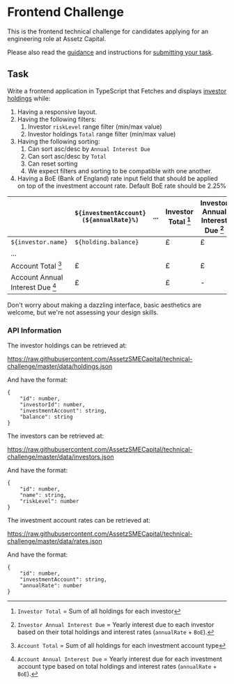 # Frontend Challenge

This is the frontend technical challenge for candidates applying for an engineering role at Assetz Capital.

Please also read the [guidance](../README.md#guidance) and instructions for [submitting your task](../README.md#submitting-your-task).


## Task

Write a frontend application in TypeScript that Fetches and displays
[investor holdings](https://raw.githubusercontent.com/AssetzSMECapital/technical-challenge/master/data/holdings.json) while:
1. Having a responsive layout.
2. Having the following filters:
   1. Investor `riskLevel` range filter (min/max value)
   2. Investor holdings `Total` range filter (min/max value)
3. Having the following sorting:
   1. Can sort asc/desc by `Annual Interest Due`
   2. Can sort asc/desc by `Total`
   3. Can reset sorting
   4. We expect filters and sorting to be compatible with one another.
5. Having a BoE (Bank of England) rate input field that should be applied on top of the investment account rate. Default BoE rate should be 2.25%


|                                  | `${investmentAccount} (${annualRate}%)`   | ... | Investor Total [^1] | Investor Annual Interest Due [^2] |
|----------------------------------|-------------------------------------------|-----|---------------------|-----------------------------------|
| `${investor.name}`               | `${holding.balance}`                      |     | £                   | £                                 |
| ...                              |                                           |     |                     |                                   |
| Account Total [^3]               | £                                         |     | £                   | £                                 |
| Account Annual Interest Due [^4] | £                                         |     | £                   | -                                 |

[^1]:`Investor Total` = Sum of all holdings for each investor

[^2]:`Investor Annual Interest Due` = Yearly interest due to each investor based on their total holdings and interest rates (`annualRate` + `BoE`).

[^3]:`Account Total` = Sum of all holdings for each investment account type

[^4]:`Account Annual Interest Due` = Yearly interest due for each investment account type based on total holdings and interest rates (`annualRate` + `BoE`).


Don't worry about making a dazzling interface, basic aesthetics are welcome, but we're not assessing your design skills.


### API Information

The investor holdings can be retrieved at:

https://raw.githubusercontent.com/AssetzSMECapital/technical-challenge/master/data/holdings.json

And have the format:
```
{
    "id": number,
    "investorId": number,
    "investmentAccount": string,
    "balance": string
}
```

The investors can be retrieved at:

https://raw.githubusercontent.com/AssetzSMECapital/technical-challenge/master/data/investors.json

And have the format:
```
{
    "id": number,
    "name": string,
    "riskLevel": number
}
```

The investment account rates can be retrieved at:

https://raw.githubusercontent.com/AssetzSMECapital/technical-challenge/master/data/rates.json

And have the format:
```
{
    "id": number,
    "investmentAccount": string, 
    "annualRate": number
}
```
